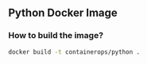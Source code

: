 ## Python Docker Image

### How to build the image?

```bash
docker build -t containerops/python .
```
